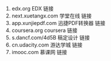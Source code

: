 1. edx.org            EDX 链接
2. next.xuetangx.com  学堂在线 链接
3. app.xunjiepdf.com  迅捷PDF转换器 链接
4. coursera.org       coursera 链接
5. s.dancf.com/4d5B   稿定设计 链接
6. cn.udacity.com     游达学城 链接
7. imooc.com          慕课网 链接